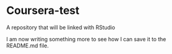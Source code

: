 # Coursera-test
A repository that will be linked with RStudio

I am now writing something more to see how I can save it to the README.md file. 
